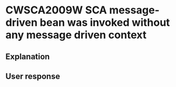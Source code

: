 # CWSCA2009W SCA message-driven bean was invoked without any message driven context

## Explanation

## User response